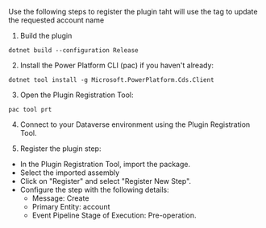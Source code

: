 Use the following steps to register the plugin taht will use the tag to update the requested account name

1. Build the plugin

```pwsh
dotnet build --configuration Release
```

2. Install the Power Platform CLI (pac) if you haven't already:

```pwsh
dotnet tool install -g Microsoft.PowerPlatform.Cds.Client
```

3. Open the Plugin Registration Tool:

```pwsh
pac tool prt
```

4. Connect to your Dataverse environment using the Plugin Registration Tool.

5. Register the plugin step:

- In the Plugin Registration Tool, import the package.
- Select the imported assembly
- Click on "Register" and select "Register New Step".
- Configure the step with the following details:
  - Message: Create
  - Primary Entity: account
  - Event Pipeline Stage of Execution: Pre-operation.
